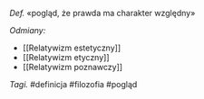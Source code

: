_Def._ «pogląd, że prawda ma charakter względny»

_Odmiany:_
- [[Relatywizm estetyczny]]
- [[Relatywizm etyczny]]
- [[Relatywizm poznawczy]]

_Tagi._ #definicja #filozofia #pogląd